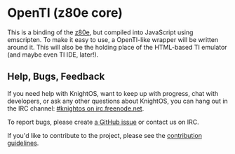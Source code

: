 # OpenTI (z80e core)

This is a binding of the [z80e](https://github.com/KnightOS/z80e), but compiled into JavaScript using emscripten. To make it easy to use, a OpenTI-like wrapper will be written around it. This will also be the holding place of the HTML-based TI emulator (and maybe even TI IDE, later!).

## Help, Bugs, Feedback

If you need help with KnightOS, want to keep up with progress, chat with
developers, or ask any other questions about KnightOS, you can hang out in the
IRC channel: [#knightos on irc.freenode.net](http://webchat.freenode.net/?channels=knightos).
 
To report bugs, please create [a GitHub issue](https://github.com/KnightOS/KnightOS/issues/new) or contact us on IRC.
 
If you'd like to contribute to the project, please see the [contribution guidelines](http://www.knightos.org/contributing).
